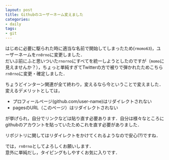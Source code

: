 ```yaml
---
layout: post
title: Githubのユーザーネーム変えました
categories:
- daily
tags:
- git
---
```


はじめに必要に駆られた時に適当な名前で開始してしまったため(`rmomo63`)，ユーザーネームを`rn0rno`に変更しました．  
だいぶ前にふと思いついた`rnorno`にすべてを統一しようとしたのですが（`momo`に見えませんか？），ちょっと単純すぎてTwitterの方で被りで弾かれたためこちら`rn0rno`に変更・確定しました．

ちょうどインターン関連が全て終わり，変えるなら今ということで変えました．
変えるデメリットとしては，

- プロフィールページ(github.com/user-name)はリダイレクトされない
- pagesのURL（このページ）はリダイレクトされない

が挙げられ，自分でリンクなどは貼り直す必要あります．自分は様々なところにgithubのアカウントを貼っていたためこれを直す必要がありました．

リポジトリに関してはリダイレクトをかけてくれるようなので安心(?)ですね．

では，`rn0rno`としてよろしくお願いします．  
意外に単純だし，タイピングもしやすくお気に入りです．
